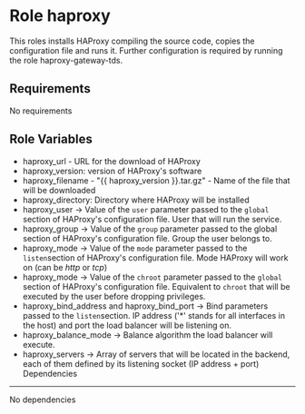 Role haproxy
=========
 
This roles installs HAProxy compiling the source code, copies the configuration file and runs it. Further configuration is required by running the role haproxy-gateway-tds.

Requirements
------------
No requirements

Role Variables
--------------
* haproxy_url - URL for the download of HAProxy
* haproxy_version: version of HAProxy's software
* haproxy_filename - "{{ haproxy_version }}.tar.gz" - Name of the file that will be downloaded
* haproxy_directory: Directory where HAProxy will be installed
* haproxy_user -> Value of the `user` parameter passed to the `global` section of HAProxy's configuration file. User that will run the service.
* haproxy_group -> Value of the `group` parameter passed to the global section of HAProxy's configuration file. Group the user belongs to.
* haproxy_mode -> Value of the `mode` parameter passed to the `listen`section of HAProxy's configuration file. Mode HAProxy will work on (can be *http* or *tcp*)
* haproxy_mode -> Value of the `chroot` parameter passed to the `global` section of HAProxy's configuration file. Equivalent to `chroot` that will be executed by the user before dropping privileges.
* haproxy\_bind\_address and haproxy\_bind\_port -> Bind parameters passed to the `listen`section. IP address ('\*' stands for all interfaces in the host) and port the load balancer will be listening on.
* haproxy\_balance\_mode -> Balance algorithm the load balancer will execute.
* haproxy_servers -> Array of servers that will be located in the backend, each of them defined by its listening socket (IP address + port)
Dependencies
------------
No dependencies

